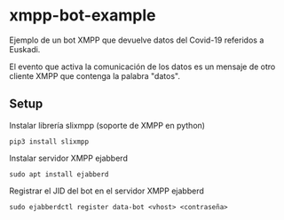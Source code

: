 # xmpp-bot-example

Ejemplo de un bot XMPP que devuelve datos del Covid-19 referidos a Euskadi.

El evento que activa la comunicación de los datos es un mensaje de otro cliente XMPP
que contenga la palabra "datos".

## Setup

Instalar librería slixmpp (soporte de XMPP en python)

`pip3 install slixmpp`

Instalar servidor XMPP ejabberd

`sudo apt install ejabberd`

Registrar el JID del bot en el servidor XMPP ejabberd

`sudo ejabberdctl register data-bot <vhost> <contraseña>`





